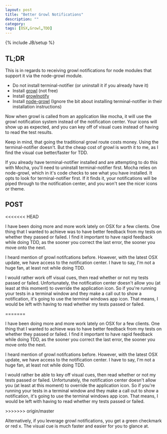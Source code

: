 ```yaml
---
layout: post
title: "Better Growl Notifications"
description: ""
category:
tags: [OSX,Growl,TDD]
---
```

{% include JB/setup %}
## TL;DR
This is in regards to receiving growl notifications for node modules that support it via the node-growl module.

- Do not install terminal-notifier (or uninstall it if you already have it)
- Install <a href="http://growl.info/purchase#AppStore" target="_blank">growl</a> (not free)
- Install <a href="http://growl.info/downloads#generaldownloads" target="_blank">growlnotify</a>
- Install <a href="https://github.com/tj/node-growl" target="_blank">node-growl</a> (Ignore the bit about installing terminal-notifier in their installation instructions)
<!--more-->

Now when growl is called from an application like mocha, it will use the growl notification system instead of the notification center. Your icons will show up as expected, and you can key off of visual cues instead of having to read the test results.

Keep in mind, that going the traditional growl route costs money. Using the terminal-notifier doesn't. But the cheap cost of growl is worth it to me, as I find the visual cue better/faster for TDD.

If you already have terminal-notifier installed and are attempting to do this with Mocha, you'll need to uninstall terminal-notifier first. Mocha relies on node-growl, which in it's code checks to see what you have installed. It opts to look for terminal-notifier first. If it finds it, your notifications will be piped through to the notification center, and you won't see the nicer icons or theme. 

## POST
<<<<<<< HEAD

I have been doing more and more work lately on OSX for a few clients. One thing that I wanted to achieve was to have better feedback from my tests on whether they passed or failed. I find it important to have rapid feedback while doing TDD, as the sooner you correct the last error, the sooner you move onto the next. 

I heard mention of growl notifcations before. However, with the latest OSX update, we have access to the notification center. I have to say, I'm not a huge fan, at least not while doing TDD.

I would rather work off visual cues, then read whether or not my tests passed or failed. Unfortunately, the notification center doesn't allow you (at least at this moment) to override the application icon. So if you're running your tests in a terminal window and they make a call out to show a notification, it's going to use the terminal windows app icon. That means, I would be left with having to read whether my tests passed or failed. 

=======
<p>
	I have been doing more and more work lately on OSX for a few clients. One thing that I wanted to achieve was to have better feedback from my tests on whether they passed or failed. I find it important to have rapid feedback while doing TDD, as the sooner you correct the last error, the sooner you move onto the next.
</p>
<p>
	I heard mention of growl notifcations before. However, with the latest OSX update, we have access to the notification center. I have to say, I'm not a huge fan, at least not while doing TDD.
</p>
<p>
	I would rather be able to key off visual cues, then read whether or not my tests passed or failed. Unfortunately, the notification center doesn't allow you (at least at this moment) to override the application icon. So if you're running your tests in a terminal window and they make a call out to show a notification, it's going to use the terminal windows app icon. That means, I would be left with having to read whether my tests passed or failed.
</p>
>>>>>>> origin/master
<p>
	Alternatively, if you leverage growl notifications, you get a green checkmark or red x. The visual cue is much faster and easier for you to glance at.
</p>
